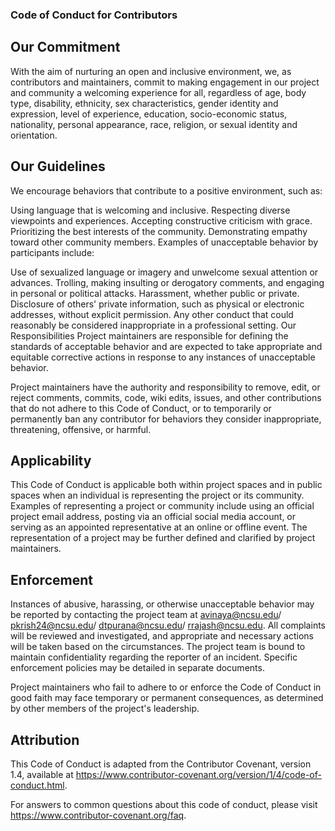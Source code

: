 ### Code of Conduct for Contributors
## Our Commitment
With the aim of nurturing an open and inclusive environment, we, as contributors and maintainers, commit to making engagement in our project and community a welcoming experience for all, regardless of age, body type, disability, ethnicity, sex characteristics, gender identity and expression, level of experience, education, socio-economic status, nationality, personal appearance, race, religion, or sexual identity and orientation.

## Our Guidelines
We encourage behaviors that contribute to a positive environment, such as:

Using language that is welcoming and inclusive.
Respecting diverse viewpoints and experiences.
Accepting constructive criticism with grace.
Prioritizing the best interests of the community.
Demonstrating empathy toward other community members.
Examples of unacceptable behavior by participants include:

Use of sexualized language or imagery and unwelcome sexual attention or advances.
Trolling, making insulting or derogatory comments, and engaging in personal or political attacks.
Harassment, whether public or private.
Disclosure of others' private information, such as physical or electronic addresses, without explicit permission.
Any other conduct that could reasonably be considered inappropriate in a professional setting.
Our Responsibilities
Project maintainers are responsible for defining the standards of acceptable behavior and are expected to take appropriate and equitable corrective actions in response to any instances of unacceptable behavior.

Project maintainers have the authority and responsibility to remove, edit, or reject comments, commits, code, wiki edits, issues, and other contributions that do not adhere to this Code of Conduct, or to temporarily or permanently ban any contributor for behaviors they consider inappropriate, threatening, offensive, or harmful.

## Applicability
This Code of Conduct is applicable both within project spaces and in public spaces when an individual is representing the project or its community. Examples of representing a project or community include using an official project email address, posting via an official social media account, or serving as an appointed representative at an online or offline event. The representation of a project may be further defined and clarified by project maintainers.

## Enforcement
Instances of abusive, harassing, or otherwise unacceptable behavior may be reported by contacting the project team at avinaya@ncsu.edu/ pkrish24@ncsu.edu/ dtpurana@ncsu.edu/ rrajash@ncsu.edu. All complaints will be reviewed and investigated, and appropriate and necessary actions will be taken based on the circumstances. The project team is bound to maintain confidentiality regarding the reporter of an incident. Specific enforcement policies may be detailed in separate documents.

Project maintainers who fail to adhere to or enforce the Code of Conduct in good faith may face temporary or permanent consequences, as determined by other members of the project's leadership.

## Attribution
This Code of Conduct is adapted from the Contributor Covenant, version 1.4, available at https://www.contributor-covenant.org/version/1/4/code-of-conduct.html.

For answers to common questions about this code of conduct, please visit https://www.contributor-covenant.org/faq.
